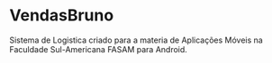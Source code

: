 # VendasBruno

Sistema de Logistica criado para a materia de Aplicações Móveis na Faculdade Sul-Americana FASAM para Android.